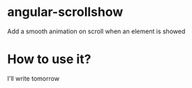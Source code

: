 # angular-scrollshow
Add a smooth animation on scroll when an element is showed

# How to use it?
I'll write tomorrow
